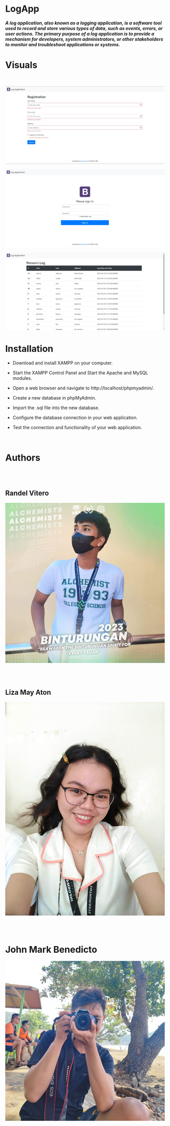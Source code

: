 
# LogApp<br />
___A log application, also known as a logging application, is a software tool used to record and store various types of data, such as events, errors, or user actions. The primary purpose of a log application is to provide a mechanism for developers, system administrators, or other stakeholders to monitor and troubleshoot applications or systems.___<br />

# Visuals
<br/>

![alt text](liza/1.jpg)
<br/>

![alt text](liza/2.jpg)
<br/>

![alt text](liza/3.jpg)

# Installation 

* Download and install XAMPP on your computer.

* Start the XAMPP Control Panel and Start the Apache and MySQL modules.

* Open a web browser and navigate to http://localhost/phpmyadmin/.

* Create a new database in phpMyAdmin.

* Import the .sql file into the new database.

* Configure the database connection in your web application.

* Test the connection and functionality of your web application.



<br/>

# Authors  
<br/> <br/>

## Randel Vitero
![alt text](liza/randel.jpg)

<br/><br/>

## Liza May Aton
![alt text](liza/Liza.jpg)

<br/><br/>

# John Mark Benedicto
![alt text](liza/benny.jpg)
